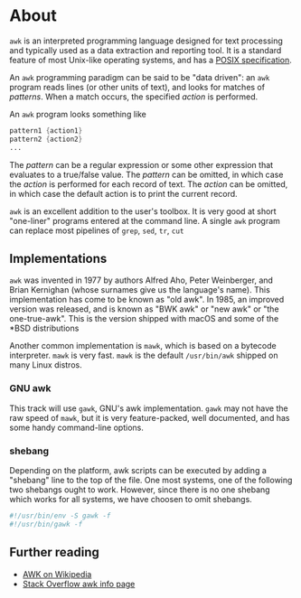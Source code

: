 # About

`awk` is an interpreted programming language designed for text processing and typically used as a data extraction and reporting tool.
It is a standard feature of most Unix-like operating systems, and has a [POSIX specification][posix].

An `awk` programming paradigm can be said to be "data driven":
an `awk` program reads lines (or other units of text), and looks for matches of _patterns_.
When a match occurs, the specified _action_ is performed.

An `awk` program looks something like
```awk
pattern1 {action1}
pattern2 {action2}
...
```

The _pattern_ can be a regular expression or some other expression that evaluates to a true/false value.
The _pattern_ can be omitted, in which case the _action_ is performed for each record of text.
The _action_ can be omitted, in which case the default action is to print the current record.

`awk` is an excellent addition to the user's toolbox.
It is very good at short "one-liner" programs entered at the command line.
A single `awk` program can replace most pipelines of `grep`, `sed`, `tr`, `cut`

## Implementations

`awk` was invented in 1977 by authors Alfred Aho, Peter Weinberger, and Brian Kernighan (whose surnames give us the language's name).
This implementation has come to be known as "old awk".
In 1985, an improved version was released, and is known as "BWK awk" or "new awk" or "the one-true-awk".
This is the version shipped with macOS and some of the \*BSD distributions

Another common implementation is `mawk`, which is based on a bytecode interpreter.
`mawk` is very fast.
`mawk` is the default `/usr/bin/awk` shipped on many Linux distros.

### GNU awk

This track will use `gawk`, GNU's awk implementation.
`gawk` may not have the raw speed of `mawk`, but it is very feature-packed, well documented, and has some handy command-line options.

### shebang

Depending on the platform, awk scripts can be executed by adding a "shebang" line to the top of the file.
One most systems, one of the following two shebangs ought to work.
However, since there is no one shebang which works for all systems, we have choosen to omit shebangs.

```bash
#!/usr/bin/env -S gawk -f
#!/usr/bin/gawk -f
```

## Further reading

* [AWK on Wikipedia][wiki]
* [Stack Overflow awk info page][so]



[posix]: https://pubs.opengroup.org/onlinepubs/9699919799/utilities/awk.html
[wiki]: https://en.wikipedia.org/wiki/AWK
[so]: https://stackoverflow.com/tags/awk/info
